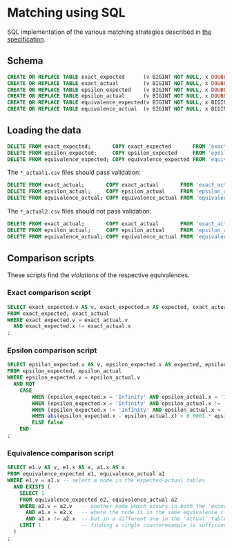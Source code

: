 # Matching using SQL

SQL implementation of the various matching strategies described in [the specification](https://arxiv.org/pdf/2011.15028.pdf#page=15).

## Schema

```sql
CREATE OR REPLACE TABLE exact_expected      (v BIGINT NOT NULL, x DOUBLE NOT NULL);
CREATE OR REPLACE TABLE exact_actual        (v BIGINT NOT NULL, x DOUBLE NOT NULL);
CREATE OR REPLACE TABLE epsilon_expected    (v BIGINT NOT NULL, x DOUBLE NOT NULL);
CREATE OR REPLACE TABLE epsilon_actual      (v BIGINT NOT NULL, x DOUBLE NOT NULL);
CREATE OR REPLACE TABLE equivalence_expected(v BIGINT NOT NULL, x BIGINT NOT NULL);
CREATE OR REPLACE TABLE equivalence_actual  (v BIGINT NOT NULL, x BIGINT NOT NULL);
```

## Loading the data

```sql
DELETE FROM exact_expected;       COPY exact_expected       FROM 'exact_expected.csv'       (DELIMITER ' ', FORMAT csv);
DELETE FROM epsilon_expected;     COPY epsilon_expected     FROM 'epsilon_expected.csv'     (DELIMITER ' ', FORMAT csv);
DELETE FROM equivalence_expected; COPY equivalence_expected FROM 'equivalence_expected.csv' (DELIMITER ' ', FORMAT csv);
```

The `*_actual1.csv` files should pass validation:

```sql
DELETE FROM exact_actual;       COPY exact_actual       FROM 'exact_actual1.csv'       (DELIMITER ' ', FORMAT csv);
DELETE FROM epsilon_actual;     COPY epsilon_actual     FROM 'epsilon_actual1.csv'     (DELIMITER ' ', FORMAT csv);
DELETE FROM equivalence_actual; COPY equivalence_actual FROM 'equivalence_actual1.csv' (DELIMITER ' ', FORMAT csv);
```

The `*_actual2.csv` files should not pass validation:

```sql
DELETE FROM exact_actual;       COPY exact_actual       FROM 'exact_actual2.csv'       (DELIMITER ' ', FORMAT csv);
DELETE FROM epsilon_actual;     COPY epsilon_actual     FROM 'epsilon_actual2.csv'     (DELIMITER ' ', FORMAT csv);
DELETE FROM equivalence_actual; COPY equivalence_actual FROM 'equivalence_actual2.csv' (DELIMITER ' ', FORMAT csv);
```

## Comparison scripts

These scripts find the _violations_ of the respective equivalences.

### Exact comparison script

```sql
SELECT exact_expected.v AS v, exact_expected.x AS expected, exact_actual.x AS actual
FROM exact_expected, exact_actual
WHERE exact_expected.v = exact_actual.v
  AND exact_expected.x != exact_actual.x
;
```

### Epsilon comparison script

```sql
SELECT epsilon_expected.v AS v, epsilon_expected.x AS expected, epsilon_actual.x AS actual
FROM epsilon_expected, epsilon_actual
WHERE epsilon_expected.v = epsilon_actual.v
  AND NOT
    CASE
        WHEN (epsilon_expected.x = 'Infinity' AND epsilon_actual.x = 'Infinity') THEN true
        WHEN (epsilon_expected.x = 'Infinity' AND epsilon_actual.x != 'Infinity') THEN false
        WHEN (epsilon_expected.x != 'Infinity' AND epsilon_actual.x = 'Infinity') THEN false
        WHEN abs(epsilon_expected.x - epsilon_actual.x) < 0.0001 * epsilon_expected.x THEN true
        ELSE false
    END
;
```

### Equivalence comparison script

```sql
SELECT e1.v AS v, e1.x AS x, a1.x AS x
FROM equivalence_expected e1, equivalence_actual a1
WHERE e1.v = a1.v -- select a node in the expected-actual tables
  AND EXISTS (
    SELECT 1
    FROM equivalence_expected e2, equivalence_actual a2
    WHERE e2.v = a2.v   -- another node which occurs in both the 'expected' and the 'actual' tables,
      AND e1.x = e2.x   -- where the node is in the same equivalence class in the 'expected' table
      AND a1.x != a2.x  -- but in a different one in the 'actual' table
    LIMIT 1             -- finding a single counterexample is sufficient
  )
;
```
